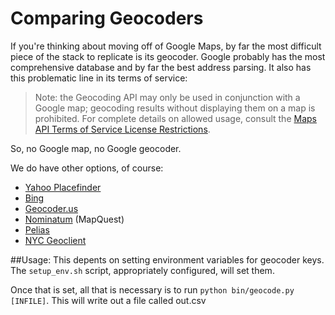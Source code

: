 Comparing Geocoders
===================

If you're thinking about moving off of Google Maps, by far the most difficult piece of the stack to replicate is its geocoder. Google probably has the most comprehensive database and by far the best address parsing. It also has this problematic line in its terms of service:

> Note: the Geocoding API may only be used in conjunction with a Google map; geocoding results without displaying them on a map is prohibited. For complete details on allowed usage, consult the [Maps API Terms of Service License Restrictions](http://code.google.com/apis/maps/terms.html#section_10_12).

So, no Google map, no Google geocoder.

We do have other options, of course:

 - [Yahoo Placefinder][y]
 - [Bing][b]
 - [Geocoder.us][g]
 - [Nominatum][n] (MapQuest)
 - [Pelias][p]
 - [NYC Geoclient][c]

 [y]: http://developer.yahoo.com/geo/placefinder/
 [b]: http://msdn.microsoft.com/en-us/library/cc966793.aspx
 [g]: http://geocoder.us/
 [n]: http://wiki.openstreetmap.org/wiki/Nominatim
 [p]: http://pelias.mapzen.com/
 [c]: https://developer.cityofnewyork.us/api/geoclient-api
 
##Usage: 
 This depents on setting environment variables for geocoder keys. The `setup_env.sh` script, appropriately configured, will set them.
 
 Once that is set, all that is necessary is to run `python bin/geocode.py [INFILE]`. This will write out a file called out.csv
